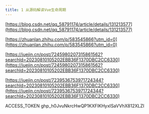 ```yaml
---
title: 1 从源码解读Vue生命周期
---
```


[https://blog.csdn.net/qq_58791174/article/details/131213577](https://blog.csdn.net/qq_58791174/article/details/131213577)

[https://zhuanlan.zhihu.com/p/583545866?utm_id=0](https://zhuanlan.zhihu.com/p/583545866?utm_id=0)

[https://juejin.cn/post/7245980207315861562?searchId=20230810105202EBB36F1370DBC2CC6330](https://juejin.cn/post/7245980207315861562?searchId=20230810105202EBB36F1370DBC2CC6330)



[https://juejin.cn/post/7239536753971724344?searchId=20230810105202EBB36F1370DBC2CC6330](https://juejin.cn/post/7239536753971724344?searchId=20230810105202EBB36F1370DBC2CC6330)

ACCESS_TOKEN
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